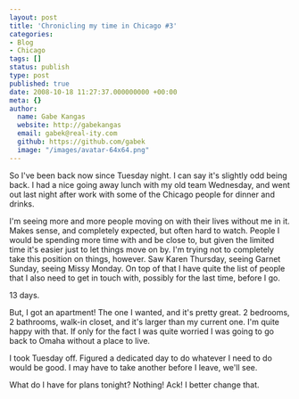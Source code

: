 ```yaml
---
layout: post
title: 'Chronicling my time in Chicago #3'
categories:
- Blog
- Chicago
tags: []
status: publish
type: post
published: true
date: 2008-10-18 11:27:37.000000000 +00:00
meta: {}
author:
  name: Gabe Kangas
  website: http://gabekangas
  email: gabek@real-ity.com
  github: https://github.com/gabek
  image: "/images/avatar-64x64.png"
---
```

So I\'ve been back now since Tuesday night. I can say it\'s slightly odd being back. I had a nice going away lunch with my old team Wednesday, and went out last night after work with some of the Chicago people for dinner and drinks.

I\'m seeing more and more people moving on with their lives without me in it. Makes sense, and completely expected, but often hard to watch.  People I would be spending more time with and be close to, but given the limited time it\'s easier just to let things move on by. I\'m trying not to completely take this position on things, however. Saw Karen Thursday, seeing Garnet Sunday, seeing Missy Monday. On top of that I have quite the list of people that I also need to get in touch with, possibly for the last time, before I go.

13 days.

But, I got an apartment! The one I wanted, and it\'s pretty great. 2 bedrooms, 2 bathrooms, walk-in closet, and it\'s larger than my current one. I\'m quite happy with that. If only for the fact I was quite worried I was going to go back to Omaha without a place to live.

I took Tuesday off. Figured a dedicated day to do whatever I need to do would be good. I may have to take another before I leave, we\'ll see.

What do I have for plans tonight? Nothing! Ack! I better change that.

